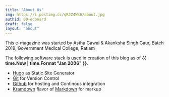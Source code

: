 ```yaml
---
title: "About Us"
img: https://i.postimg.cc/qRJZ4Ws6/about.jpg
authid: 00-edboard
draft: false
layout: "about"
---
```


<p>This e-magazine was started by Astha Gawai & Akanksha Singh Gaur, Batch 2019, Government Medical College, Ratlam</p>

The following software stack is used in creation of this blog as of <span style="font-weight:bold;"> {{ time.Now | time.Format "Jan 2006" }}</span>.

- [Hugo](https://gohugo.io/) as Static Site Generator
- [Git](https://git-scm.com/) for Version Control
- [Github](https://github.com/) for hosting and Continous integration
- [Kramdown](https://kramdown.gettalong.org/) flavor of [Markdown](https://daringfireball.net/projects/markdown/) for markup
